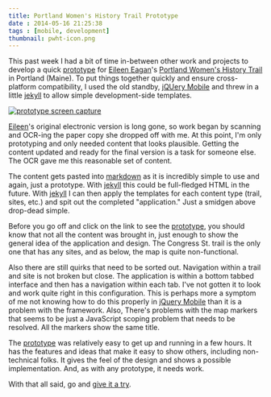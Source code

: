 ```yaml
---
title: Portland Women's History Trail Prototype
date : 2014-05-16 21:25:38
tags : [mobile, development]
thumbnail: pwht-icon.png
---
```

This past week I had a bit of time in-between other work and projects to
develop a quick [prototype][4] for [Eileen Eagan][1]'s [Portland Women's History Trail][2]
in Portland (Maine). To put things together quickly and ensure cross-platform
compatibility, I used the old standby, [jQUery Mobile][3] and threw in a little
[jekyll][5] to allow simple development-side templates.

[![prototype screen capture][screencap]][4]

[Eileen][1]'s original electronic version is long gone, so work began by scanning
and OCR-ing the paper copy she dropped off with me. At this point, I'm only
prototyping and only needed content that looks plausible. Getting the content
updated and ready for the final version is a task for someone else. The OCR
gave me this reasonable set of content.

The content gets pasted into [markdown][6] as it is incredibly simple to use
and again, just a prototype. With [jekyll][5] this could be full-fledged
HTML in the future. With [jekyll][5] I can then apply the templates for each
content type (trail, sites, etc.) and spit out the completed "application."
Just a smidgen above drop-dead simple.

Before you go off and click on the link to see the [prototype][4], you should
know that not all the content was brought in, just enough to show the general idea
of the application and design. The Congress St. trail is the only one
that has any sites, and as below, the map is quite non-functional.

Also there are still quirks that need to be sorted out.
Navigation within a trail and site is not broken but close. The application
is within a bottom tabbed interface and then has a navigation within each
tab. I've not gotten it to look and work quite right in this configuration.
This is perhaps more a symptom of me not knowing how to do this properly
in [jQuery Mobile][3] than it is a problem with the framework. Also, There's
problems with the map markers that seems to be just a JavaScript scoping
problem that needs to be resolved. All the markers show the same title.

The [prototype][4] was relatively easy to get up and running in a few hours. It
has the features and ideas that make it easy to show others, including
non-technical folks. It gives the feel of the design and shows a
possible implementation. And, as with any prototype, it needs work.

With that all said, go and [give it a try][4].

  [1]: http://usm.maine.edu/wgs/eileen-eagan
  [2]: https://usm.maine.edu/sites/default/files/history/A%20Woman's%20History,%20Eagen.pdf
  [3]: http://jquerymobile.com
  [4]: http://goo.gl/UIndL8
  [5]: http://jekyllrb.com
  [6]: http://daringfireball.net/projects/markdown/
  [screencap]: {{site.asseturl}}/pwht-prototype-2014-05-16
